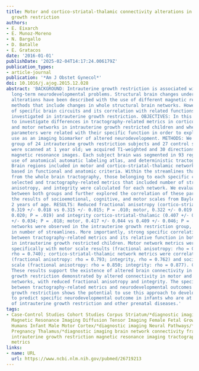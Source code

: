 ```yaml
---
title: Motor and cortico-striatal-thalamic connectivity alterations in intrauterine
  growth restriction
authors:
- E. Eixarch
- E. Munoz-Moreno
- N. Bargallo
- D. Batalle
- E. Gratacos
date: '2016-01-01'
publishDate: '2025-02-04T14:17:24.006179Z'
publication_types:
- article-journal
publication: '*Am J Obstet Gynecol*'
doi: 10.1016/j.ajog.2015.12.028
abstract: 'BACKGROUND: Intrauterine growth restriction is associated with short- and
  long-term neurodevelopmental problems. Structural brain changes underlying these
  alterations have been described with the use of different magnetic resonance-based
  methods that include changes in whole structural brain networks. However, evaluation
  of specific brain circuits and its correlation with related functions has not been
  investigated in intrauterine growth restriction. OBJECTIVES: In this study, we aimed
  to investigate differences in tractography-related metrics in cortico-striatal-thalamic
  and motor networks in intrauterine growth restricted children and whether these
  parameters were related with their specific function in order to explore its potential
  use as an imaging biomarker of altered neurodevelopment. METHODS: We included a
  group of 24 intrauterine growth restriction subjects and 27 control subjects that
  were scanned at 1 year old; we acquired T1-weighted and 30 directions diffusion
  magnetic resonance images. Each subject brain was segmented in 93 regions with the
  use of anatomical automatic labeling atlas, and deterministic tractography was performed.
  Brain regions included in motor and cortico-striatal-thalamic networks were defined
  based in functional and anatomic criteria. Within the streamlines that resulted
  from the whole brain tractography, those belonging to each specific circuit were
  selected and tractography-related metrics that included number of streamlines, fractional
  anisotropy, and integrity were calculated for each network. We evaluated differences
  between both groups and further explored the correlation of these parameters with
  the results of socioemotional, cognitive, and motor scales from Bayley Scale at
  2 years of age. RESULTS: Reduced fractional anisotropy (cortico-striatal-thalamic,
  0.319 +/- 0.018 vs 0.315 +/- 0.015; P = .010; motor, 0.322 +/- 0.019 vs 0.319 +/-
  0.020; P = .019) and integrity cortico-striatal-thalamic (0.407 +/- 0.040 vs 0.399
  +/- 0.034; P = .018; motor, 0.417 +/- 0.044 vs 0.409 +/- 0.046; P = .016) in both
  networks were observed in the intrauterine growth restriction group, with no differences
  in number of streamlines. More importantly, strong specific correlation was found
  between tractography-related metrics and its relative function in both networks
  in intrauterine growth restricted children. Motor network metrics were correlated
  specifically with motor scale results (fractional anisotropy: rho = 0.857; integrity:
  rho = 0.740); cortico-striatal-thalamic network metrics were correlated with cognitive
  (fractional anisotropy: rho = 0.793; integrity, rho = 0.762) and socioemotional
  scale (fractional anisotropy: rho = 0.850; integrity: rho = 0.877). CONCLUSIONS:
  These results support the existence of altered brain connectivity in intrauterine
  growth restriction demonstrated by altered connectivity in motor and cortico-striatal-thalamic
  networks, with reduced fractional anisotropy and integrity. The specific correlation
  between tractography-related metrics and neurodevelopmental outcomes in intrauterine
  growth restriction shows the potential to use this approach to develop imaging biomarkers
  to predict specific neurodevelopmental outcome in infants who are at risk because
  of intrauterine growth restriction and other prenatal diseases.'
tags:
- Case-Control Studies Cohort Studies Corpus Striatum/*diagnostic imaging Diffusion
  Magnetic Resonance Imaging Diffusion Tensor Imaging Female Fetal Growth Retardation/*physiopathology
  Humans Infant Male Motor Cortex/*diagnostic imaging Neural Pathways/*physiology
  Pregnancy Thalamus/*diagnostic imaging brain network connectivity fractional anisotropy
  intrauterine growth restriction magnetic resonance imaging tractography-related
  metrics
links:
- name: URL
  url: https://www.ncbi.nlm.nih.gov/pubmed/26719213
---
```


